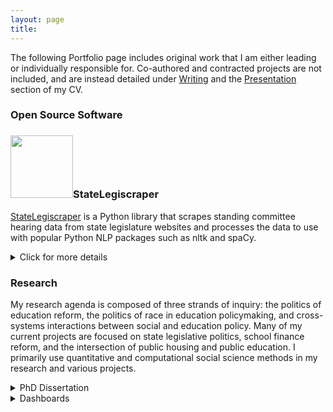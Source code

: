 ```yaml
---
layout: page
title: 
---
```


The following Portfolio page includes original work that I am either leading or individually responsible for. Co-authored and contracted projects are not included, and are instead detailed under <a href="https://ka-chang.github.io/writing">Writing</a> and the <a href="https://ka-chang.github.io/cv">Presentation</a> section of my CV.

### Open Source Software
### <img src="https://github.com/ka-chang/StateLegiscraper/raw/main/doc/images/logo.png" width="100">StateLegiscraper

<a href="https://github.com/ka-chang/StateLegiscraper" target=_blank>StateLegiscraper</a> is a Python library that scrapes standing committee hearing data from state legislature websites and processes the data to use with popular Python NLP packages such as nltk and spaCy. 

<details>
<summary>Click for more details</summary>
  
<p style="line-height:2;">The mission of StateLegiscraper is to make accessible text corpora of political, social, and scholarly significance that can build greater public transparency and academic knowledge about public policymaking and state-level politics.</p>
  
<p style="line-height:2;">The motivation to create StateLegiscraper emerged from my dissertation's data collection efforts, and my desire to provide general users access to previously difficult to obtain state legislature data. I am the main author of the StateLegiscraper package, where I actively develop and code the scrape and process functions for all available state coverage. I am continually building documentation on the repoistory, including <a href="https://github.com/ka-chang/StateLegiscraper/blob/main/README.md" target=_blank>a detailed installation guide</a>, <a href="https://github.com/ka-chang/StateLegiscraper/blob/main/doc/design_specs.md" target=_blank>package design specifications</a>, and <a href="https://github.com/ka-chang/StateLegiscraper/tree/main/examples" target=_blank>user guides</a> to implement the package. The following <a href="https://github.com/ka-chang/StateLegiscraper/blob/main/examples/nevada_pdf_example.ipynb">Jupyter notebook example</a> provides documentation on how to use StateLegiscraper, with sample code and data outputs.</p>
  
</details>

### Research

My research agenda is composed of three strands of inquiry: the politics of education reform, the politics of race in education policymaking, and cross-systems interactions between social and education policy. Many of my current projects are focused on state legislative politics, school finance reform, and the intersection of public housing and public education. I primarily use quantitative and computational social science methods in my research and various projects.

<details>
<summary>PhD Dissertation</summary>
  
<p style="line-height:2;"><i>Abstract:</i> In 1971, the first U.S. school finance court case was decided in California's <i>Serrano v. Priest</i> that aimed to reform a state's education funding structure. And despite widespread school finance reform efforts since, racial and economic inequities in education have persisted across the nation. How is it that fifty years of education funding reform activity have not yielded substantive change that bends the education system towards resource justice? My dissertation examines the politics of school finance reform and the manner that diverse policy actors in state legislatures negotiate policy solutions in the aftermath of major education funding litigation. To contextualize trends of existing racial funding disparities, I build an original theoretical framework that connects the politics of public education resource allocation to racialized political geographies and racial capitalism. I illustrate how racial capitalist logics may emerge during the school finance reform policy process as state legislators and policy advocates debate potential solutions, and how coded, racialized political discourse may map onto policy outputs. I employ natural language processing methods and social network analysis to conduct this study at scale and across time to capture the entirety of a state legislature's response to school funding court mandates. I summarize the totality of policy solutions presented by state legislators and policy advocates – creating a complete account of all publicly discussed school finance reform solutions. My dissertation will assist policymakers and policy advocates to better understand the political realities behind school finance reform solutions, and describe practiced strategies that may advance racial equity and resource justice in education.</p>
</details>

<details>
<summary>Dashboards</summary>
<p>
<a href="https://ka-chang.shinyapps.io/sha_sps/?_ga=2.192008489.2053692805.1640749084-1148420986.1640749084" target=_blank>The Spatial Politics of Public Education and Public Housing</a>  
<p>
<p style="line-height:2;">This Shiny interactive utilizes a multi-dimensional dataset to explore the relationship between public education and public housing. The project's broader research question asks, what types of schooling environments do students living in public housing experience? For this particular interactive, users explore the spatial distribution of student racial groups across Seattle and the relationship of Seattle Public Schools' 2018 budget category amounts against their student racial group percentage. HOLC redlining map boundaries and descriptions from 1938 are provided to examine the potential influence of historical racial segregationist policies on current spatial organization of educational opportunities by race. </p>
<p>
<a href="https://ka-chang.shinyapps.io/CSSS569HW3_kachang/?_ga=2.14433972.2053692805.1640749084-1148420986.1640749084" target=_blank>Washington State School District Budgets and Students of Color</a>
<p>
<p style="line-height:2;">This Shiny interactive explores Washington state school district budgets and their relationship to the district's percentage share of students of color from 1993-2016. The work is part of a broader research project that investigates: is there a relationship between race and school funding in Washington state, specifically the distribution of state equalization funding to districts as a result of policy reform? The purpose of this specific interactive is to serve as an exploratory data analysis that will build towards refining parametric specification and model construction. The main dataset used is from Bruce Baker's School Finance Indicators Dataset: District Indicators (Baker et al., 2019). The unit of analysis within the complete dataset is for all school districts across the nation from 1987-2016 and this study utilizes a subset of all Washington state observations between the years 1993-2016. There are two visualizations of interest to this interactive: a time-series plot of district budgets from 1993-2016 and a summary statistics table with a more granular breakdown of mean, median, range, and n. Users can select the specific revenue source to visualize in the time-series plot and select a specific year in the summary statistics tables. The time-series plot includes a 95% confidence interval of the population mean calculated by a nonparametric bootstrap without assuming normality.</p>

